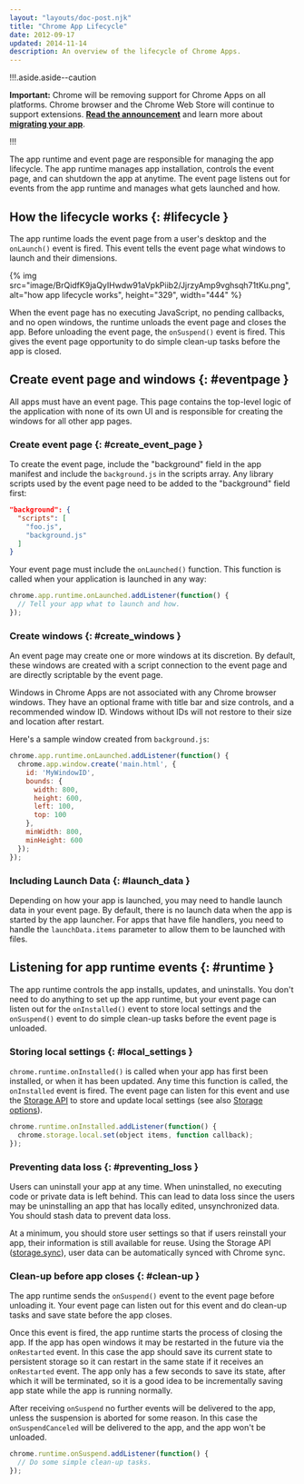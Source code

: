 ```yaml
---
layout: "layouts/doc-post.njk"
title: "Chrome App Lifecycle"
date: 2012-09-17
updated: 2014-11-14
description: An overview of the lifecycle of Chrome Apps.
---
```


!!!.aside.aside--caution

**Important:** Chrome will be removing support for Chrome Apps on all platforms. Chrome browser and
the Chrome Web Store will continue to support extensions. [**Read the announcement**][1] and learn
more about [**migrating your app**][2].

!!!

The app runtime and event page are responsible for managing the app lifecycle. The app runtime
manages app installation, controls the event page, and can shutdown the app at anytime. The event
page listens out for events from the app runtime and manages what gets launched and how.

## How the lifecycle works {: #lifecycle }

The app runtime loads the event page from a user's desktop and the `onLaunch()` event is fired. This
event tells the event page what windows to launch and their dimensions.

{% img src="image/BrQidfK9jaQyIHwdw91aVpkPiib2/JjrzyAmp9vghsqh71tKu.png",
       alt="how app lifecycle works", height="329", width="444" %}

When the event page has no executing JavaScript, no pending callbacks, and no open windows, the
runtime unloads the event page and closes the app. Before unloading the event page, the
`onSuspend()` event is fired. This gives the event page opportunity to do simple clean-up tasks
before the app is closed.

## Create event page and windows {: #eventpage }

All apps must have an event page. This page contains the top-level logic of the application with
none of its own UI and is responsible for creating the windows for all other app pages.

### Create event page {: #create_event_page }

To create the event page, include the "background" field in the app manifest and include the
`background.js` in the scripts array. Any library scripts used by the event page need to be added to
the "background" field first:

```json
"background": {
  "scripts": [
    "foo.js",
    "background.js"
  ]
}
```

Your event page must include the `onLaunched()` function. This function is called when your
application is launched in any way:

```js
chrome.app.runtime.onLaunched.addListener(function() {
  // Tell your app what to launch and how.
});
```

### Create windows {: #create_windows }

An event page may create one or more windows at its discretion. By default, these windows are
created with a script connection to the event page and are directly scriptable by the event page.

Windows in Chrome Apps are not associated with any Chrome browser windows. They have an optional
frame with title bar and size controls, and a recommended window ID. Windows without IDs will not
restore to their size and location after restart.

Here's a sample window created from `background.js`:

```js
chrome.app.runtime.onLaunched.addListener(function() {
  chrome.app.window.create('main.html', {
    id: 'MyWindowID',
    bounds: {
      width: 800,
      height: 600,
      left: 100,
      top: 100
    },
    minWidth: 800,
    minHeight: 600
  });
});
```

### Including Launch Data {: #launch_data }

Depending on how your app is launched, you may need to handle launch data in your event page. By
default, there is no launch data when the app is started by the app launcher. For apps that have
file handlers, you need to handle the `launchData.items` parameter to allow them to be launched with
files.

## Listening for app runtime events {: #runtime }

The app runtime controls the app installs, updates, and uninstalls. You don't need to do anything to
set up the app runtime, but your event page can listen out for the `onInstalled()` event to store
local settings and the `onSuspend()` event to do simple clean-up tasks before the event page is
unloaded.

### Storing local settings {: #local_settings }

`chrome.runtime.onInstalled()` is called when your app has first been installed, or when it has been
updated. Any time this function is called, the `onInstalled` event is fired. The event page can
listen for this event and use the [Storage API][3] to store and update local settings (see also
[Storage options][4]).

```js
chrome.runtime.onInstalled.addListener(function() {
  chrome.storage.local.set(object items, function callback);
});
```

### Preventing data loss {: #preventing_loss }

Users can uninstall your app at any time. When uninstalled, no executing code or private data is
left behind. This can lead to data loss since the users may be uninstalling an app that has locally
edited, unsynchronized data. You should stash data to prevent data loss.

At a minimum, you should store user settings so that if users reinstall your app, their information
is still available for reuse. Using the Storage API ([storage.sync][5]), user data can be
automatically synced with Chrome sync.

### Clean-up before app closes {: #clean-up }

The app runtime sends the `onSuspend()` event to the event page before unloading it. Your event page
can listen out for this event and do clean-up tasks and save state before the app closes.

Once this event is fired, the app runtime starts the process of closing the app. If the app has open
windows it may be restarted in the future via the `onRestarted` event. In this case the app should
save its current state to persistent storage so it can restart in the same state if it receives an
`onRestarted` event. The app only has a few seconds to save its state, after which it will be
terminated, so it is a good idea to be incrementally saving app state while the app is running
normally.

After receiving `onSuspend` no further events will be delivered to the app, unless the suspension is
aborted for some reason. In this case the `onSuspendCanceled` will be delivered to the app, and the
app won't be unloaded.

```js
chrome.runtime.onSuspend.addListener(function() {
  // Do some simple clean-up tasks.
});
```

[1]: https://blog.chromium.org/2020/01/moving-forward-from-chrome-apps.html
[2]: /apps/migration
[3]: storage
[4]: app_storage#options
[5]: /apps/storage#property-sync
